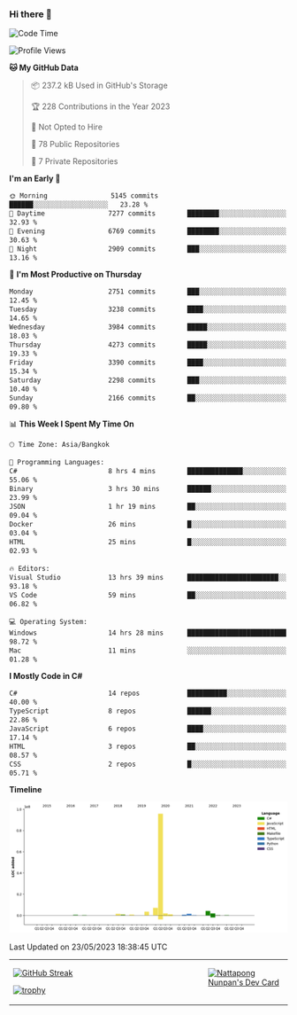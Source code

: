 ### Hi there 👋

<!--START_SECTION:waka-->
![Code Time](http://img.shields.io/badge/Code%20Time-580%20hrs%2041%20mins-blue)

![Profile Views](http://img.shields.io/badge/Profile%20Views-0-blue)

**🐱 My GitHub Data** 

> 📦 237.2 kB Used in GitHub's Storage 
 > 
> 🏆 228 Contributions in the Year 2023
 > 
> 🚫 Not Opted to Hire
 > 
> 📜 78 Public Repositories 
 > 
> 🔑 7 Private Repositories 
 > 
**I'm an Early 🐤** 

```text
🌞 Morning                5145 commits        ██████░░░░░░░░░░░░░░░░░░░   23.28 % 
🌆 Daytime                7277 commits        ████████░░░░░░░░░░░░░░░░░   32.93 % 
🌃 Evening                6769 commits        ████████░░░░░░░░░░░░░░░░░   30.63 % 
🌙 Night                  2909 commits        ███░░░░░░░░░░░░░░░░░░░░░░   13.16 % 
```
📅 **I'm Most Productive on Thursday** 

```text
Monday                   2751 commits        ███░░░░░░░░░░░░░░░░░░░░░░   12.45 % 
Tuesday                  3238 commits        ████░░░░░░░░░░░░░░░░░░░░░   14.65 % 
Wednesday                3984 commits        █████░░░░░░░░░░░░░░░░░░░░   18.03 % 
Thursday                 4273 commits        █████░░░░░░░░░░░░░░░░░░░░   19.33 % 
Friday                   3390 commits        ████░░░░░░░░░░░░░░░░░░░░░   15.34 % 
Saturday                 2298 commits        ███░░░░░░░░░░░░░░░░░░░░░░   10.40 % 
Sunday                   2166 commits        ██░░░░░░░░░░░░░░░░░░░░░░░   09.80 % 
```


📊 **This Week I Spent My Time On** 

```text
🕑︎ Time Zone: Asia/Bangkok

💬 Programming Languages: 
C#                       8 hrs 4 mins        ██████████████░░░░░░░░░░░   55.06 % 
Binary                   3 hrs 30 mins       ██████░░░░░░░░░░░░░░░░░░░   23.99 % 
JSON                     1 hr 19 mins        ██░░░░░░░░░░░░░░░░░░░░░░░   09.04 % 
Docker                   26 mins             █░░░░░░░░░░░░░░░░░░░░░░░░   03.04 % 
HTML                     25 mins             █░░░░░░░░░░░░░░░░░░░░░░░░   02.93 % 

🔥 Editors: 
Visual Studio            13 hrs 39 mins      ███████████████████████░░   93.18 % 
VS Code                  59 mins             ██░░░░░░░░░░░░░░░░░░░░░░░   06.82 % 

💻 Operating System: 
Windows                  14 hrs 28 mins      █████████████████████████   98.72 % 
Mac                      11 mins             ░░░░░░░░░░░░░░░░░░░░░░░░░   01.28 % 
```

**I Mostly Code in C#** 

```text
C#                       14 repos            ██████████░░░░░░░░░░░░░░░   40.00 % 
TypeScript               8 repos             ██████░░░░░░░░░░░░░░░░░░░   22.86 % 
JavaScript               6 repos             ████░░░░░░░░░░░░░░░░░░░░░   17.14 % 
HTML                     3 repos             ██░░░░░░░░░░░░░░░░░░░░░░░   08.57 % 
CSS                      2 repos             █░░░░░░░░░░░░░░░░░░░░░░░░   05.71 % 
```



**Timeline**

![Lines of Code chart](https://raw.githubusercontent.com/aixasz/aixasz/main/assets/bar_graph.png)


 Last Updated on 23/05/2023 18:38:45 UTC
<!--END_SECTION:waka-->

<table>
<tr>
<td width="70%" valign="top">
 
 [![GitHub Streak](http://github-readme-streak-stats.herokuapp.com?user=aixasz&theme=github-dark&hide_border=true&date_format=%5BY%20%5DM%20j)](https://git.io/streak-stats)

 [![trophy](https://github-profile-trophy.vercel.app/?username=aixasz&theme=onedark)](https://github.com/ryo-ma/github-profile-trophy)
 </td>
<td width="30%" valign="top">
 
<a href="https://app.daily.dev/aixasz"><img src="https://api.daily.dev/devcards/403207936e6547c9a85ea449e9f3abe8.png?r=re8" alt="Nattapong Nunpan's Dev Card"/></a>

 </td>
</tr>
</table>
 
